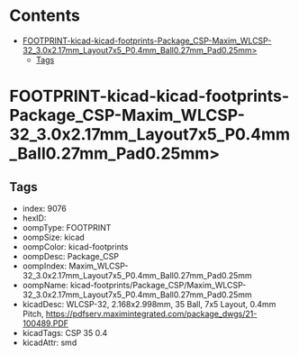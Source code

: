 



Contents
========

* [FOOTPRINT-kicad-kicad-footprints-Package_CSP-Maxim_WLCSP-32_3.0x2.17mm_Layout7x5_P0.4mm_Ball0.27mm_Pad0.25mm>](#footprint-kicad-kicad-footprints-package_csp-maxim_wlcsp-32_30x217mm_layout7x5_p04mm_ball027mm_pad025mm)
	* [Tags](#tags)

# FOOTPRINT-kicad-kicad-footprints-Package_CSP-Maxim_WLCSP-32_3.0x2.17mm_Layout7x5_P0.4mm_Ball0.27mm_Pad0.25mm>

## Tags

- index: 9076
- hexID: 
- oompType: FOOTPRINT
- oompSize: kicad
- oompColor: kicad-footprints
- oompDesc: Package_CSP
- oompIndex: Maxim_WLCSP-32_3.0x2.17mm_Layout7x5_P0.4mm_Ball0.27mm_Pad0.25mm
- oompName: kicad-footprints/Package_CSP/Maxim_WLCSP-32_3.0x2.17mm_Layout7x5_P0.4mm_Ball0.27mm_Pad0.25mm
- kicadDesc: WLCSP-32, 2.168x2.998mm, 35 Ball, 7x5 Layout, 0.4mm Pitch, https://pdfserv.maximintegrated.com/package_dwgs/21-100489.PDF
- kicadTags: CSP 35 0.4
- kicadAttr: smd
